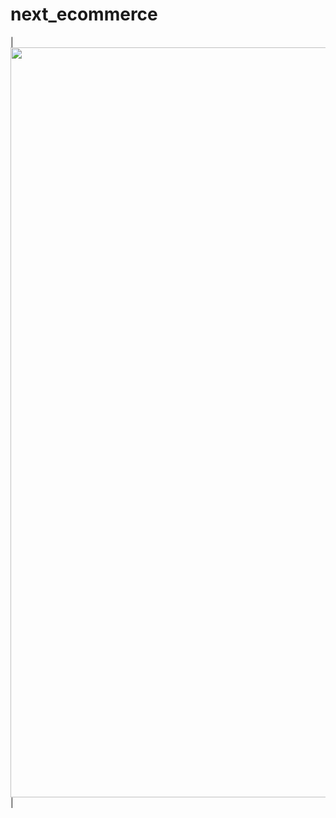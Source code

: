 # next_ecommerce

| <img src="https://user-images.githubusercontent.com/130120172/236056558-6744ff1a-eda9-458a-8e3e-910e586701a4.jpeg" width="1200"> |
